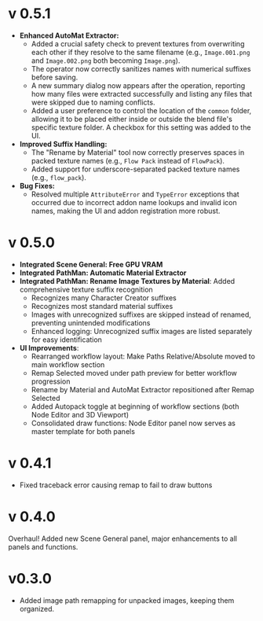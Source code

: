 # v 0.5.1
- **Enhanced AutoMat Extractor:**
  - Added a crucial safety check to prevent textures from overwriting each other if they resolve to the same filename (e.g., `Image.001.png` and `Image.002.png` both becoming `Image.png`).
  - The operator now correctly sanitizes names with numerical suffixes before saving.
  - A new summary dialog now appears after the operation, reporting how many files were extracted successfully and listing any files that were skipped due to naming conflicts.
  - Added a user preference to control the location of the `common` folder, allowing it to be placed either inside or outside the blend file's specific texture folder. A checkbox for this setting was added to the UI.
- **Improved Suffix Handling:**
  - The "Rename by Material" tool now correctly preserves spaces in packed texture names (e.g., `Flow Pack` instead of `FlowPack`).
  - Added support for underscore-separated packed texture names (e.g., `flow_pack`).
- **Bug Fixes:**
  - Resolved multiple `AttributeError` and `TypeError` exceptions that occurred due to incorrect addon name lookups and invalid icon names, making the UI and addon registration more robust.

# v 0.5.0
- **Integrated Scene General: Free GPU VRAM**
- **Integrated PathMan: Automatic Material Extractor**
- **Integrated PathMan: Rename Image Textures by Material**: Added comprehensive texture suffix recognition
  - Recognizes many Character Creator suffixes
  - Recognizes most standard material suffixes
  - Images with unrecognized suffixes are skipped instead of renamed, preventing unintended modifications
  - Enhanced logging: Unrecognized suffix images are listed separately for easy identification
- **UI Improvements**:
  - Rearranged workflow layout: Make Paths Relative/Absolute moved to main workflow section
  - Remap Selected moved under path preview for better workflow progression
  - Rename by Material and AutoMat Extractor repositioned after Remap Selected
  - Added Autopack toggle at beginning of workflow sections (both Node Editor and 3D Viewport)
  - Consolidated draw functions: Node Editor panel now serves as master template for both panels

# v 0.4.1
- Fixed traceback error causing remap to fail to draw buttons

# v 0.4.0
Overhaul! Added new Scene General panel, major enhancements to all panels and functions.

# v0.3.0
- Added image path remapping for unpacked images, keeping them organized.